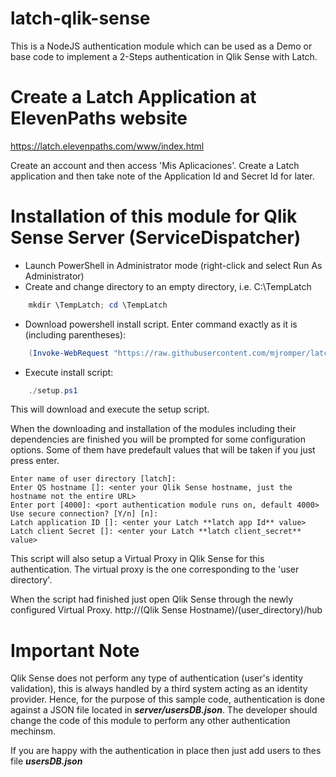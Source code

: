 latch-qlik-sense
===

This is a NodeJS authentication module which can be used as a Demo or base code to implement a 2-Steps authentication in Qlik Sense with Latch.

# Create a Latch Application at ElevenPaths website

https://latch.elevenpaths.com/www/index.html

Create an account and then access 'Mis Aplicaciones'. Create a Latch application and then take note of the Application Id and Secret Id for later.

# Installation of this module for Qlik Sense Server (ServiceDispatcher)

* Launch PowerShell in Administrator mode (right-click and select Run As Administrator)
* Create and change directory to an empty directory, i.e. C:\TempLatch

```powershell
    mkdir \TempLatch; cd \TempLatch
```

* Download powershell install script. Enter command exactly as it is (including parentheses):

```powershell
    (Invoke-WebRequest "https://raw.githubusercontent.com/mjromper/latch-qlik-sense/master/setup.ps1" -OutFile setup.ps1)
```

* Execute install script:
```powershell
    ./setup.ps1
```

This will download and execute the setup script.

When the downloading and installation of the modules including their dependencies are finished you will be prompted for some configuration options. Some of them have predefault values that will be taken if you just press enter.

```
Enter name of user directory [latch]:
Enter QS hostname []: <enter your Qlik Sense hostname, just the hostname not the entire URL>
Enter port [4000]: <port authentication module runs on, default 4000>
Use secure connection? [Y/n] [n]:
Latch application ID []: <enter your Latch **latch app Id** value>
Latch client Secret []: <enter your Latch **latch client_secret** value>
```

This script will also setup a Virtual Proxy in Qlik Sense for this authentication. The virtual proxy is the one corresponding to the 'user directory'.

When the script had finished just open Qlik Sense through the newly configured Virtual Proxy.
http://(Qlik Sense Hostname)/(user_directory)/hub

# Important Note
Qlik Sense does not perform any type of authentication (user's identity validation), this is always handled by a third system acting as an identity provider. Hence, for the purpose of this sample code, authentication is done against a JSON file located in ***server/usersDB.json***. The developer should change the code of this module to perform any other authentication mechinsm.

If you are happy with the authentication in place then just add users to thes file ***usersDB.json***


